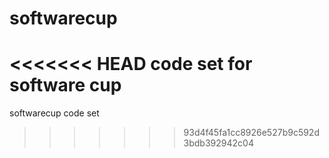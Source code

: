 # softwarecup
<<<<<<< HEAD
code set for software cup
=======
softwarecup code set
>>>>>>> 93d4f45fa1cc8926e527b9c592d3bdb392942c04
